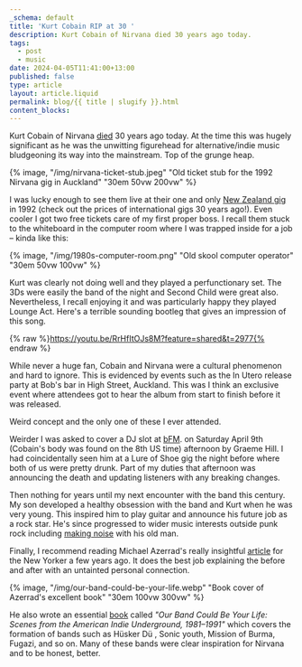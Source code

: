 ```yaml
---
_schema: default
title: 'Kurt Cobain RIP at 30 '
description: Kurt Cobain of Nirvana died 30 years ago today.
tags:
  - post
  - music
date: 2024-04-05T11:41:00+13:00
published: false
type: article
layout: article.liquid
permalink: blog/{{ title | slugify }}.html
content_blocks:
---
```

Kurt Cobain of Nirvana <a href="https://timesmachine.nytimes.com/timesmachine/1994/04/09/721212.html?pageNumber=1" title="Original Kurt Cobain obituary from the NY Times" target="_blank" rel="noopener">died</a> 30 years ago today. At the time this was hugely significant as he was the unwitting figurehead for alternative/indie music bludgeoning its way into the mainstream. Top of the grunge heap.

{% image, "/img/nirvana-ticket-stub.jpeg" "Old ticket stub for the 1992 Nirvana gig in Auckland" "30em 50vw 200vw" %}

I was lucky enough to see them live at their one and only <a href="https://www.livenirvana.com/concerts/92/92-02-09.php" title="Live details for the 1992 Auckland Nirvana gig" target="_blank" rel="noopener">New Zealand gig</a> in 1992 (check out the prices of international gigs 30 years ago!). Even cooler I got two free tickets care of my first proper boss. I recall them stuck to the whiteboard in the computer room where I was trapped inside for a job – kinda like this:

{% image, "/img/1980s-computer-room.png" "Old skool computer operator" "30em 50vw 100vw" %}

Kurt was clearly not doing well and they played a perfunctionary set. The 3Ds were easily the band of the night and Second Child were great also. Nevertheless, I recall enjoying it and was particularly happy they played Lounge Act. Here's a terrible sounding bootleg that gives an impression of this song.

{% raw %}https://youtu.be/RrHfItOJs8M?feature=shared&t=2977{% endraw %}

While never a huge fan, Cobain and Nirvana were a cultural phenomenon and hard to ignore. This is evidenced by events such as the In Utero release party at Bob's bar in High Street, Auckland. This was I think an exclusive event where attendees got to hear the album from start to finish before it was released.

Weird concept and the only one of these I ever attended.

Weirder I was asked to cover a DJ slot at <a href="https://95bfm.com/" title="Website for 95 bFM radiostation in Auckland" target="_blank" rel="noopener">bFM</a>. on Saturday April 9th (Cobain's body was found on the 8th US time) afternoon by Graeme Hill. I had coincidentally seen him at a Lure of Shoe gig the night before where both of us were pretty drunk. Part of my duties that afternoon was announcing the death and updating listeners with any breaking changes.

Then nothing for years until my next encounter with the band this century. My son developed a healthy obsession with the band and Kurt when he was very young. This inspired him to play guitar and announce his future job as a rock star. He's since progressed to wider music interests outside punk rock including [making noise](/blog/the-life-and-death-brigade.html "The boys play a show") with his old man.

Finally, I recommend reading Michael Azerrad's really insightful <a href="https://www.newyorker.com/culture/personal-history/my-time-with-kurt-cobain" title="Michael Azerrad's article on Kurt Cobain at the New Yorker" target="_blank" rel="noopener">article</a> for the New Yorker a few years ago. It does the best job explaining the before and after with an untainted personal connection.

{% image, "/img/our-band-could-be-your-life.webp" "Book cover of Azerrad's excellent book" "30em 100vw 300vw" %}

He also wrote an essential <a href="https://en.wikipedia.org/wiki/Our_Band_Could_Be_Your_Life" title="Wikipedia page detailing the book" target="_blank" rel="noopener">book</a> called *"Our Band Could Be Your Life: Scenes from the American Indie Underground, 1981–1991"* which covers the formation of bands such as Hüsker Dü , Sonic youth, Mission of Burma, Fugazi, and so on. Many of these bands were clear inspiration for Nirvana and to be honest, better.